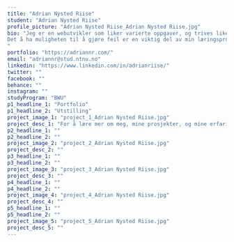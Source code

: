 ```yaml
---
title: "Adrian Nysted Riise"
student: "Adrian Nysted Riise"
profile_picture: "Adrian Nysted Riise_Adrian Nysted Riise.jpg"
bio: "Jeg er en webutvikler som liker varierte oppgaver, og trives like godt fremst som bakerst i web stacken. 
Det å ha muligheten til å gjøre feil er en viktig del av min læringsprosess, og jeg setter pris på utfordrende oppgaver som gir meg muligheten til å strekke meg.
"
portfolio: "https://adriannr.com/"
email: "adriannr@stud.ntnu.no"
linkedin: "https://www.linkedin.com/in/adrianriise/"
twitter: ""
facebook: ""
behance: ""
instagram: ""
studyProgram: "BWU"
p1_headline_1: "Portfolio"
p1_headline_2: "Utstilling"
project_image_1: "project_1_Adrian Nysted Riise.jpg"
project_desc_1: "For å lære mer om meg, mine prosjekter, og mine erfaringer, kan du besøke min personlige nettside på <a href='https://adriannr.com' target='_blank'>https://adriannr.com/</a>."
p2_headline_1: ""
p2_headline_2: ""
project_image_2: "project_2_Adrian Nysted Riise.jpg"
project_desc_2: ""
p3_headline_1: ""
p3_headline_2: ""
project_image_3: "project_3_Adrian Nysted Riise.jpg"
project_desc_3: ""
p4_headline_1: ""
p4_headline_2: ""
project_image_4: "project_4_Adrian Nysted Riise.jpg"
project_desc_4: ""
p5_headline_1: ""
p5_headline_2: ""
project_image_5: "project_5_Adrian Nysted Riise.jpg"
project_desc_5: ""
---
```

